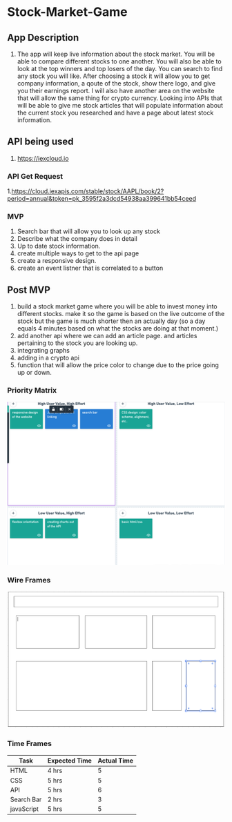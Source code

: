 
# Stock-Market-Game

## App Description
1. The app will keep live information about the stock market. You will be able to compare different stocks to one another. You will also be able to look at the top winners and top losers of the day. You can search to find any stock you will like. After choosing a stock it will allow you to get company information, a qoute of the stock, show there logo, and give you their earnings report. I will also have another area on the website that will allow the same thing for crypto currency. Looking into APIs that will be able to give me stock articles that will populate information about the current stock you researched and have a page about latest stock information. 

## API being used 
1. https://iexcloud.io

### API Get Request
1.https://cloud.iexapis.com/stable/stock/AAPL/book/2?period=annual&token=pk_3595f2a3dcd54938aa399641bb54ceed

### MVP
1. Search bar that will allow you to look up any stock
2. Describe what the company does in detail
3. Up to date stock information.
4. create multiple ways to get to the api page
5. create a responsive design.
6. create an event listner that is correlated to a button


## Post MVP
1. build a stock market game where you will be able to invest money into different stocks. make it so the game is based on the live outcome of the stock but the game is much shorter then an actually day (so a day equals 4 minutes based on what the stocks are doing at that moment.)
2. add another api where we can add an article page. and articles pertaining to the stock you are looking up. 
3. integrating graphs 
4. adding in a crypto api
5. function that will allow the price color to change due to the price going up or down. 

### Priority Matrix

![priority matrix](priorities.png)

### Wire Frames

![Wire frame](wire-frame.png)









### Time Frames

| Task | Expected Time | Actual Time |
| ---- | ------------- | ----------- |
| HTML | 4 hrs         | 5        |
| CSS  | 5 hrs         | 5       |
| API  | 5 hrs         | 6       |
| Search Bar  | 2 hrs        | 3   |
| javaScript  | 5 hrs        | 5        |


​
